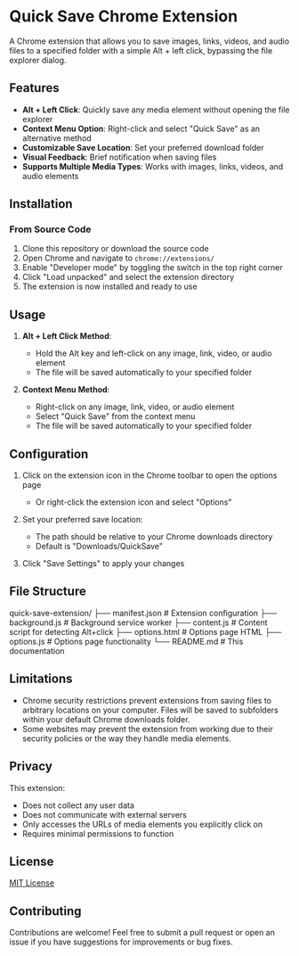 # Quick Save Chrome Extension

A Chrome extension that allows you to save images, links, videos, and audio files to a specified folder with a simple Alt + left click, bypassing the file explorer dialog.

## Features

- **Alt + Left Click**: Quickly save any media element without opening the file explorer
- **Context Menu Option**: Right-click and select "Quick Save" as an alternative method
- **Customizable Save Location**: Set your preferred download folder
- **Visual Feedback**: Brief notification when saving files
- **Supports Multiple Media Types**: Works with images, links, videos, and audio elements

## Installation

### From Source Code

1. Clone this repository or download the source code
2. Open Chrome and navigate to `chrome://extensions/`
3. Enable "Developer mode" by toggling the switch in the top right corner
4. Click "Load unpacked" and select the extension directory
5. The extension is now installed and ready to use

## Usage

1. **Alt + Left Click Method**:
   - Hold the Alt key and left-click on any image, link, video, or audio element
   - The file will be saved automatically to your specified folder

2. **Context Menu Method**:
   - Right-click on any image, link, video, or audio element
   - Select "Quick Save" from the context menu
   - The file will be saved automatically to your specified folder

## Configuration

1. Click on the extension icon in the Chrome toolbar to open the options page
   - Or right-click the extension icon and select "Options"

2. Set your preferred save location:
   - The path should be relative to your Chrome downloads directory
   - Default is "Downloads/QuickSave"

3. Click "Save Settings" to apply your changes

## File Structure

quick-save-extension/
├── manifest.json # Extension configuration
├── background.js # Background service worker
├── content.js # Content script for detecting Alt+click
├── options.html # Options page HTML
├── options.js # Options page functionality
└── README.md # This documentation


## Limitations

- Chrome security restrictions prevent extensions from saving files to arbitrary locations on your computer. Files will be saved to subfolders within your default Chrome downloads folder.
- Some websites may prevent the extension from working due to their security policies or the way they handle media elements.

## Privacy

This extension:
- Does not collect any user data
- Does not communicate with external servers
- Only accesses the URLs of media elements you explicitly click on
- Requires minimal permissions to function

## License

[MIT License](LICENSE)

## Contributing

Contributions are welcome! Feel free to submit a pull request or open an issue if you have suggestions for improvements or bug fixes.
